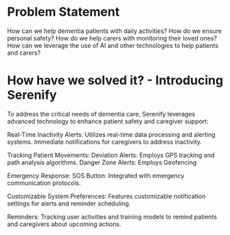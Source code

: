 # Problem Statement

How can we help dementia patients with daily activities?
How do we ensure personal safety?
How do we help carers with monitoring their loved ones?
How can we leverage the use of AI and other technologies to help patients and carers?

# How have we solved it? - Introducing Serenify

To address the critical needs of dementia care, Serenify leverages advanced technology to enhance patient safety and caregiver support:

Real-Time Inactivity Alerts:
Utilizes real-time data processing and alerting systems. Immediate notifications for caregivers to address inactivity.

Tracking Patient Movements:
  Deviation Alerts: Employs GPS tracking and path analysis algorithms.
  Danger Zone Alerts: Employs Geofencing

Emergency Response:
  SOS Button: Integrated with emergency communication protocols.

Customizable System Preferences:
Features customizable notification settings for alerts and reminder scheduling.

Reminders:
Tracking user activities and training models to remind patients and caregivers about upcoming actions. 



